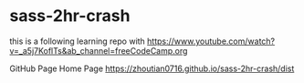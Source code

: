 # sass-2hr-crash
this is a following learning repo with 
https://www.youtube.com/watch?v=_a5j7KoflTs&ab_channel=freeCodeCamp.org


GitHub Page Home Page https://zhoutian0716.github.io/sass-2hr-crash/dist
